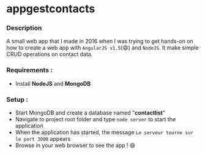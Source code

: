 # appgestcontacts

### Description 
 A small web app that I made in 2016 when I was trying to get hands-on on how to create a web app with `AngularJS v1.5`(:smile:) and `NodeJS`. 
 It make simple CRUD operations on contact data.
 
 ### Requirements : 
  - Install **NodeJS** and **MongoDB**
  
### Setup : 
  - Start MongoDB and create a database named "**contactlist**"
  - Navigate to project root folder and type `node server` to start the application
  - When the application has started, the message `Le serveur tourne sur le port 3000` appears 
  - Browse in your web browser to see the app ! :smile: 
